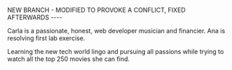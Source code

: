 NEW BRANCH - MODIFIED TO PROVOKE A CONFLICT, FIXED AFTERWARDS ----

Carla is a passionate, honest, web developer musician and financier.
Ana is resolving first lab exercise.

Learning the new tech world lingo and pursuing all passions while trying to watch all the top 250 movies she can find.
